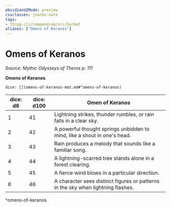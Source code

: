 ```yaml
---
obsidianUIMode: preview
cssclasses: json5e-note
tags:
- ttrpg-cli/compendium/src/5e/mot
aliases: ["Omens of Keranos"]
---
```

# Omens of Keranos
*Source: Mythic Odysseys of Theros p. 111* 

**Omens of Keranos**

`dice: [](omens-of-keranos-mot.md#^omens-of-keranos)`

| dice: d6 | dice: d100 | Omen of Keranos |
|----------|------------|-----------------|
| 1 | 41 | Lightning strikes, thunder rumbles, or rain falls in a clear sky. |
| 2 | 42 | A powerful thought springs unbidden to mind, like a shout in one's head. |
| 3 | 43 | Rain produces a melody that sounds like a familiar song. |
| 4 | 44 | A lightning-scarred tree stands alone in a forest clearing. |
| 5 | 45 | A fierce wind blows in a particular direction. |
| 6 | 46 | A character sees distinct figures or patterns in the sky when lightning flashes. |
^omens-of-keranos